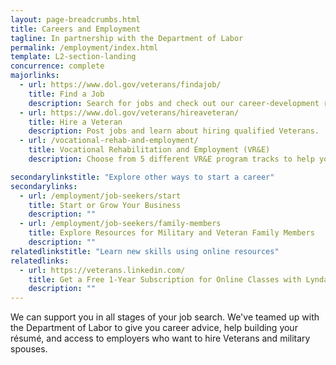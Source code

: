 ```yaml
---
layout: page-breadcrumbs.html
title: Careers and Employment
tagline: In partnership with the Department of Labor
permalink: /employment/index.html
template: L2-section-landing
concurrence: complete
majorlinks:
  - url: https://www.dol.gov/veterans/findajob/
    title: Find a Job
    description: Search for jobs and check out our career-development resources.
  - url: https://www.dol.gov/veterans/hireaveteran/
    title: Hire a Veteran
    description: Post jobs and learn about hiring qualified Veterans.
  - url: /vocational-rehab-and-employment/
    title: Vocational Rehabilitation and Employment (VR&E)
    description: Choose from 5 different VR&E program tracks to help you build your career and live more independently.	

secondarylinkstitle: "Explore other ways to start a career"
secondarylinks:
  - url: /employment/job-seekers/start
    title: Start or Grow Your Business
    description: ""
  - url: /employment/job-seekers/family-members
    title: Explore Resources for Military and Veteran Family Members
    description: ""
relatedlinkstitle: "Learn new skills using online resources"
relatedlinks:
  - url: https://veterans.linkedin.com/
    title: Get a Free 1-Year Subscription for Online Classes with Lynda from LinkedIn Premium
    description: ""
---
```


<div class="va-introtext">

We can support you in all stages of your job search. We've teamed up with the Department of Labor to give you career advice, help building your résumé, and access to employers who want to hire Veterans and military spouses.

</div>

